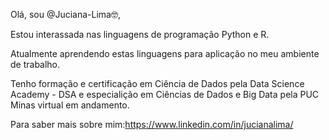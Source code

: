 Olá, sou @Juciana-Lima🤓,

Estou interassada nas linguagens de programação  Python e R.

Atualmente aprendendo estas linguagens para aplicação no meu ambiente de trabalho.

Tenho formação e certificação em Ciência de Dados pela Data Science Academy - DSA e especialição em Ciências de Dados e Big Data pela PUC Minas virtual em andamento.

Para saber mais sobre mim:https://www.linkedin.com/in/jucianalima/



